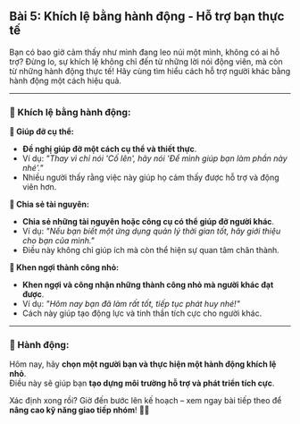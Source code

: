 ## Bài 5: Khích lệ bằng hành động - Hỗ trợ bạn thực tế

Bạn có bao giờ cảm thấy như mình đang leo núi một mình, không có ai hỗ trợ? Đừng lo, sự khích lệ không chỉ đến từ những lời nói động viên, mà còn từ những hành động thực tế! Hãy cùng tìm hiểu cách hỗ trợ người khác bằng hành động một cách hiệu quả.

---

### 📌 Khích lệ bằng hành động:

**🔹 Giúp đỡ cụ thể:**
- **Đề nghị giúp đỡ một cách cụ thể và thiết thực**.  
- Ví dụ: *"Thay vì chỉ nói 'Cố lên', hãy nói 'Để mình giúp bạn làm phần này nhé'."*  
- Nhiều người thấy rằng việc này giúp họ cảm thấy được hỗ trợ và động viên hơn.

**🔹 Chia sẻ tài nguyên:**
- **Chia sẻ những tài nguyên hoặc công cụ có thể giúp đỡ người khác**.  
- Ví dụ: *"Nếu bạn biết một ứng dụng quản lý thời gian tốt, hãy giới thiệu cho bạn của mình."*  
- Điều này không chỉ giúp ích mà còn thể hiện sự quan tâm chân thành.

**🔹 Khen ngợi thành công nhỏ:**
- **Khen ngợi và công nhận những thành công nhỏ mà người khác đạt được**.  
- Ví dụ: *"Hôm nay bạn đã làm rất tốt, tiếp tục phát huy nhé!"*  
- Cách này giúp tạo động lực và tinh thần tích cực cho người khác.

---

### 🚀 Hành động:

Hôm nay, hãy **chọn một người bạn và thực hiện một hành động khích lệ nhỏ**.  
Điều này sẽ giúp bạn **tạo dựng môi trường hỗ trợ và phát triển tích cực**.  

Xác định xong rồi? Giờ đến bước lên kế hoạch – xem ngay bài tiếp theo để **nâng cao kỹ năng giao tiếp nhóm**! 🌟✨